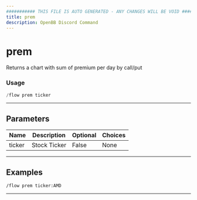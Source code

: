 ```yaml
---
########### THIS FILE IS AUTO GENERATED - ANY CHANGES WILL BE VOID ###########
title: prem
description: OpenBB Discord Command
---
```


# prem

Returns a chart with sum of premium per day by call/put

### Usage

```python wordwrap
/flow prem ticker
```

---

## Parameters

| Name | Description | Optional | Choices |
| ---- | ----------- | -------- | ------- |
| ticker | Stock Ticker | False | None |


---

## Examples

```
/flow prem ticker:AMD
```

---
